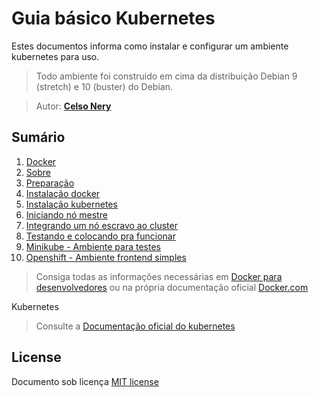 # Guia básico Kubernetes

Estes documentos informa como instalar e configurar um ambiente kubernetes para uso.

> Todo ambiente foi construido em cima da distribuição Debian 9 (stretch) e 10 (buster) do Debian.

> Autor: **[Celso Nery](https://github.com/celsonery)**

## Sumário
1. [Docker](docs/01-docker.md)
1. [Sobre](docs/02-sobre.md)
1. [Preparação](docs/03-prepare.md)
1. [Instalação docker](docs/04-install-docker.md)
1. [Instalação kubernetes](docs/05-install-kubernetes.md)
1. [Iniciando nó mestre ](docs/06-initialize_master.md)
1. [Integrando um nó escravo ao cluster](docs/07-initialize_slave.md)
1. [Testando e colocando pra funcionar](docs/08-running.md)
1. [Minikube - Ambiente para testes](docs/09-install-minikube.md)
1. [Openshift - Ambiente frontend simples](docs/10-install-openshift.md)


> Consiga todas as informações necessárias em [Docker para desenvolvedores](https://github.com/gomex/docker-para-desenvolvedores)
ou na própria documentação oficial [Docker.com](https://www.docker.com/)

Kubernetes
> Consulte a [Documentação oficial do kubernetes](https://kubernetes.io/)

## License
Documento sob licença [MIT license](docs/LICENSE.md)
